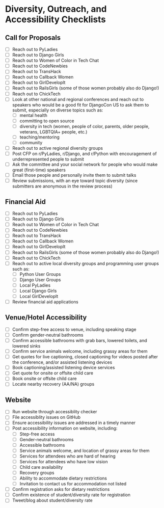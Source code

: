 # Diversity, Outreach, and Accessibility Checklists

## Call for Proposals 

- [ ] Reach out to PyLadies 
- [ ] Reach out to Django Girls 
- [ ] Reach out to Women of Color in Tech Chat 
- [ ] Reach out to CodeNewbies 
- [ ] Reach out to TransHack 
- [ ] Reach out to Callback Women 
- [ ] Reach out to GirlDevelopIt 
- [ ] Reach out to RailsGirls (some of those women probably also do Django!)
- [ ] Reach out to ChickTech 
- [ ] Look at other national and regional conferences and reach out to speakers who would be a good fit for DjangoCon US to ask them to submit, especially on diverse topics such as: 
  - [ ] mental health 
  - [ ] committing to open source 
  - [ ] diversity in tech (women, people of color, parents, older people, veterans, LGBTQIA+ people, etc.)
  - [ ] teaching/mentoring 
  - [ ] community 
- [ ] Reach out to active regional diversity groups 
- [ ] Post CFP on r/PyLadies, r/Django, and r/Python with encouragement of underrepresented people to submit 
- [ ] Ask the committee and your social network for people who would make great (first-time) speakers 
- [ ] Email those people and personally invite them to submit talks
- [ ] Review submissions, with an eye toward topic diversity (since submitters are anonymous in the review process)

## Financial Aid 

- [ ] Reach out to PyLadies 
- [ ] Reach out to Django Girls 
- [ ] Reach out to Women of Color in Tech Chat 
- [ ] Reach out to CodeNewbies 
- [ ] Reach out to TransHack 
- [ ] Reach out to Callback Women 
- [ ] Reach out to GirlDevelopIt 
- [ ] Reach out to RailsGirls (some of those women probably also do Django!)
- [ ] Reach out to ChickTech 
- [ ] Reach out to active local diversity groups and programming user groups such as: 
  - [ ] Python User Groups 
  - [ ] Django User Groups 
  - [ ] Local PyLadies 
  - [ ] Local Django Girls 
  - [ ] Local GirlDevelopIt
- [ ] Review financial aid applications  

## Venue/Hotel Accessibility

- [ ] Confirm step-free access to venue, including speaking stage 
- [ ] Confirm gender-neutral bathrooms 
- [ ] Confirm accessible bathrooms with grab bars, lowered toilets, and lowered sinks 
- [ ] Confirm service animals welcome, including grassy areas for them 
- [ ] Get quotes for live captioning, closed captioning for videos posted after the conference, and/or assisted listening devices 
- [ ] Book captioning/assisted listening device services 
- [ ] Get quote for onsite or offsite child care 
- [ ] Book onsite or offsite child care 
- [ ] Locate nearby recovery (AA/NA) groups 

## Website 

- [ ] Run website through accessiblity checker 
- [ ] File accessiblity issues on GitHub 
- [ ] Ensure accessibility issues are addressed in a timely manner 
- [ ] Post accessibility information on website, including: 
  - [ ] Step-free access 
  - [ ] Gender-neutral bathrooms 
  - [ ] Accessible bathrooms 
  - [ ] Service animals welcome, and location of grassy areas for them 
  - [ ] Services for attendees who are hard of hearing 
  - [ ] Services for attendees who have low vision 
  - [ ] Child care availability 
  - [ ] Recovery groups 
  - [ ] Ability to accommodate dietary restrictions 
  - [ ] Invitation to contact us for accommodation not listed 
- [ ] Confirm registration asks for dietary restrictions 
- [ ] Confirm existence of student/diversity rate for registration 
- [ ] Tweet/blog about student/diversity rate 
